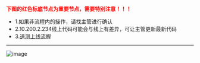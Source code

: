 
<div><strong style='color:red;'>下图的红色标底节点为重要节点，需要特别注意！！！</strong></div>

<div><ul><li>1.如果非流程内的操作，请找主管进行确认</li><li>2.10.200.2.234线上代码可能会与线上有差异，可让主管更新最新代码</li><li>3.<a target='_blank' href='http://git.dev.51job.com/HroEx/ProjectDocs/blob/develop/02.%E8%AE%BE%E8%AE%A1/02.%E5%BC%80%E5%8F%91%E6%96%87%E6%A1%A3/%E9%A1%B9%E7%9B%AE%E6%80%BB%E7%BB%93/doc/%E5%BC%A0%E4%BC%9F%E6%B6%9B-%E9%80%81%E6%B5%8B%E4%B8%8E%E4%B8%8A%E7%BA%BF%E6%B5%81%E7%A8%8B.md'>送测上线流程</a></li></ul></div>

---
![image](http://dev2.beautymyth.cn/images/devrule/devflow6.png)
